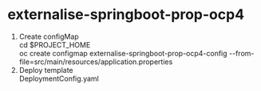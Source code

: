 # externalise-springboot-prop-ocp4

1. Create configMap <br>
   cd $PROJECT_HOME <br>
   oc create configmap externalise-springboot-prop-ocp4-config --from-file=src/main/resources/application.properties
2. Deploy template <br>
   DeploymentConfig.yaml
